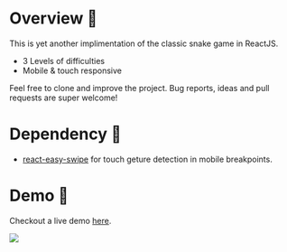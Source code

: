 # Overview 🐍

This is yet another implimentation of the classic snake game in ReactJS.

* 3 Levels of difficulties
* Mobile & touch responsive

 Feel free to clone and improve the project. Bug reports, ideas and pull requests are super welcome!

# Dependency 📖

* [react-easy-swipe](https://www.npmjs.com/package/react-easy-swipe) for touch geture detection in mobile breakpoints.

# Demo 🚀

Checkout a live demo [here](https://divinsmathew.github.io/snake-react-js).

![](https://i.imgur.com/woK1HQJ.gif)
